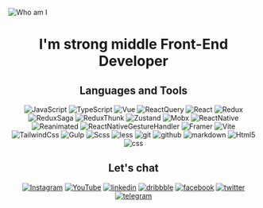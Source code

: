 
![Who am I](https://github.com/morevo/morevo/blob/main/assets/22323_atmosmul0001_0370.png "Beginer Front-End Developer")

<center>
  
# I'm strong middle Front-End Developer

## Languages and Tools
![JavaScript](https://img.shields.io/badge/JavaScript-0A090A?style=for-the-badge&logo=javascript)
![TypeScript](https://img.shields.io/badge/TypeScript-0A090A?style=for-the-badge&logo=TypeScript)
![Vue](https://img.shields.io/badge/Vue-0A090A?style=for-the-badge&logo=vuedotjs)
![ReactQuery](https://img.shields.io/badge/ReactQuery-0A090A?style=for-the-badge&logo=reactquery)
![React](https://img.shields.io/badge/React-0A090A?style=for-the-badge&logo=React)
![Redux](https://img.shields.io/badge/Redux-0A090A?style=for-the-badge&logo=redux)
![ReduxSaga](https://img.shields.io/badge/ReduxSaga-0A090A?style=for-the-badge&logo=reduxsaga)
![ReduxThunk](https://img.shields.io/badge/ReduxThunk-0A090A?style=for-the-badge&logo=reduxthunk)
![Zustand](https://img.shields.io/badge/Zustand-0A090A?style=for-the-badge&logo=zustand)
![Mobx](https://img.shields.io/badge/Mobx-0A090A?style=for-the-badge&logo=mobx)
![ReactNative](https://img.shields.io/badge/ReactNative-0A090A?style=for-the-badge&logo=reactnative)
![Reanimated](https://img.shields.io/badge/Reanimated-0A090A?style=for-the-badge&logo=reanimated)
![ReactNativeGestureHandler](https://img.shields.io/badge/ReactNativeGestureHandler-0A090A?style=for-the-badge&logo=reactnativegesturehandler)
![Framer](https://img.shields.io/badge/Framer-0A090A?style=for-the-badge&logo=framer)
![Vite](https://img.shields.io/badge/Vite-0A090A?style=for-the-badge&logo=vite)
![TailwindCss](https://img.shields.io/badge/TailwindCss-0A090A?style=for-the-badge&logo=tailwindcss)
![Gulp](https://img.shields.io/badge/Gulp-0A090A?style=for-the-badge&logo=Gulp)
![Scss](https://img.shields.io/badge/scss-0A090A?style=for-the-badge&logo=Sass)
![less](https://img.shields.io/badge/less-0A090A?style=for-the-badge&logo=less) 
![git](https://img.shields.io/badge/git-0A090A?style=for-the-badge&logo=git) 
![github](https://img.shields.io/badge/github-0A090A?style=for-the-badge&logo=github) 
![markdown](https://img.shields.io/badge/markdown-0A090A?style=for-the-badge&logo=markdown)
![Html5](https://img.shields.io/badge/Html5-0A090A?style=for-the-badge&logo=html5) 
![css](https://img.shields.io/badge/css-0A090A?style=for-the-badge&logo=css) 

## Let's chat

[![Instagram](https://img.shields.io/badge/Instagram-0A090A?style=for-the-badge&logo=Instagram)](https://www.instagram.com/ivansviloguzov/)
[![YouTube](https://img.shields.io/badge/YouTube-0A090A?style=for-the-badge&logo=YouTube)](https://www.youtube.com/channel/UCCIB3a3SVzuE4LadLTlS6iA)
[![linkedin](https://img.shields.io/badge/linkedin-0A090A?style=for-the-badge&logo=linkedin)](https://www.linkedin.com/in/ivan-svilohuzov-a0205a208/)
[![dribbble](https://img.shields.io/badge/dribbble-0A090A?style=for-the-badge&logo=dribbble)](https://dribbble.com/Bombur)
[![facebook](https://img.shields.io/badge/facebook-0A090A?style=for-the-badge&logo=facebook)](https://www.facebook.com/svilohuzov.ivan) 
[![twitter](https://img.shields.io/badge/twitter-0A090A?style=for-the-badge&logo=twitter)](https://twitter.com/ivanSvilohuzov)
[![telegram](https://img.shields.io/badge/telegram-0A090A?style=for-the-badge&logo=telegram)](https://t.me/Ivan_Nikokayevich) 
